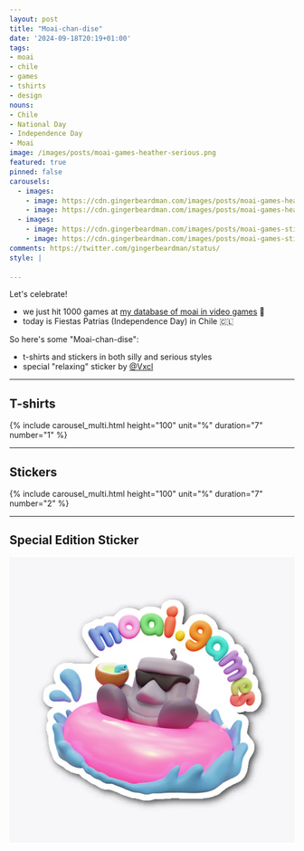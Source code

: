 ```yaml
---
layout: post
title: "Moai-chan-dise"
date: '2024-09-18T20:19+01:00'
tags:
- moai
- chile
- games
- tshirts
- design
nouns:
- Chile
- National Day
- Independence Day
- Moai
image: /images/posts/moai-games-heather-serious.png
featured: true
pinned: false
carousels:
  - images:
    - image: https://cdn.gingerbeardman.com/images/posts/moai-games-heather-serious.png
    - image: https://cdn.gingerbeardman.com/images/posts/moai-games-heather-silly.png
  - images:
    - image: https://cdn.gingerbeardman.com/images/posts/moai-games-sticker-serious.png
    - image: https://cdn.gingerbeardman.com/images/posts/moai-games-sticker-silly.png
comments: https://twitter.com/gingerbeardman/status/
style: |

---
```


Let's celebrate!

- we just hit 1000 games at [my database of moai in video games](https://moai.games) 🗿
- today is Fiestas Patrias (Independence Day) in Chile 🇨🇱

So here's some "Moai-chan-dise":
- t-shirts and stickers in both silly and serious styles
- special "relaxing" sticker by [@Vxcl](https://www.instagram.com/vxclhd/)

----

## T-shirts

{% include carousel_multi.html height="100" unit="%" duration="7" number="1" %}

----

## Stickers

{% include carousel_multi.html height="100" unit="%" duration="7" number="2" %}

----

## Special Edition Sticker

![PNG](/images/posts/moai-games-sticker-relaxing.png)
